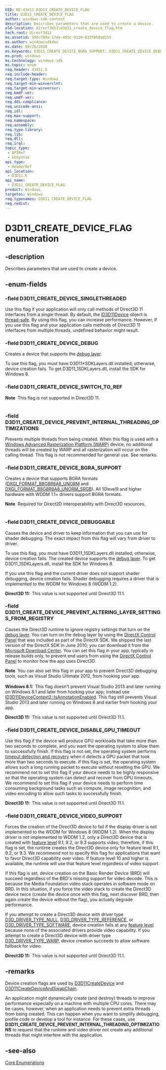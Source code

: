 ```yaml
---
UID: NE:d3d11.D3D11_CREATE_DEVICE_FLAG
title: D3D11_CREATE_DEVICE_FLAG
author: windows-sdk-content
description: Describes parameters that are used to create a device.
old-location: direct3d11\d3d11_create_device_flag.htm
tech.root: direct3d11
ms.assetid: 580c784a-17de-495c-9159-833f858ad155
ms.author: windowssdkdev
ms.date: 09/26/2018
ms.keywords: D3D11_CREATE_DEVICE_BGRA_SUPPORT, D3D11_CREATE_DEVICE_DEBUG, D3D11_CREATE_DEVICE_DEBUGGABLE, D3D11_CREATE_DEVICE_DISABLE_GPU_TIMEOUT, D3D11_CREATE_DEVICE_FLAG, D3D11_CREATE_DEVICE_FLAG enumeration [Direct3D 11], D3D11_CREATE_DEVICE_PREVENT_ALTERING_LAYER_SETTINGS_FROM_REGISTRY, D3D11_CREATE_DEVICE_PREVENT_INTERNAL_THREADING_OPTIMIZATIONS, D3D11_CREATE_DEVICE_SINGLETHREADED, D3D11_CREATE_DEVICE_SWITCH_TO_REF, D3D11_CREATE_DEVICE_VIDEO_SUPPORT, d3d11/D3D11_CREATE_DEVICE_BGRA_SUPPORT, d3d11/D3D11_CREATE_DEVICE_DEBUG, d3d11/D3D11_CREATE_DEVICE_DEBUGGABLE, d3d11/D3D11_CREATE_DEVICE_DISABLE_GPU_TIMEOUT, d3d11/D3D11_CREATE_DEVICE_FLAG, d3d11/D3D11_CREATE_DEVICE_PREVENT_ALTERING_LAYER_SETTINGS_FROM_REGISTRY, d3d11/D3D11_CREATE_DEVICE_PREVENT_INTERNAL_THREADING_OPTIMIZATIONS, d3d11/D3D11_CREATE_DEVICE_SINGLETHREADED, d3d11/D3D11_CREATE_DEVICE_SWITCH_TO_REF, d3d11/D3D11_CREATE_DEVICE_VIDEO_SUPPORT, d68526ea-ccc4-6cc8-c252-eefe99541f51, direct3d11.d3d11_create_device_flag
ms.prod: windows
ms.technology: windows-sdk
ms.topic: enum
req.header: d3d11.h
req.include-header: 
req.target-type: Windows
req.target-min-winverclnt: 
req.target-min-winversvr: 
req.kmdf-ver: 
req.umdf-ver: 
req.ddi-compliance: 
req.unicode-ansi: 
req.idl: 
req.max-support: 
req.namespace: 
req.assembly: 
req.type-library: 
req.lib: 
req.dll: 
req.irql: 
topic_type:
 - APIRef
 - kbSyntax
api_type:
 - HeaderDef
api_location:
 - D3D11.h
api_name:
 - D3D11_CREATE_DEVICE_FLAG
product: Windows
targetos: Windows
req.typenames: D3D11_CREATE_DEVICE_FLAG
req.redist: 
---
```


# D3D11_CREATE_DEVICE_FLAG enumeration


## -description


Describes parameters that are used to create a device.


## -enum-fields




### -field D3D11_CREATE_DEVICE_SINGLETHREADED

Use this flag if your application will only call methods of Direct3D 11 interfaces from a single thread. By default, the <a href="https://msdn.microsoft.com/2f2559d9-1cd6-44f6-90e2-ee0f86e39f78">ID3D11Device</a> object is  <a href="https://msdn.microsoft.com/0c4f984e-4dd0-4714-b911-592ca86d5dc0">thread-safe</a>. 
        By using this flag, you can increase performance. However, if you use this flag and your application calls methods of Direct3D 11 interfaces from multiple threads, undefined behavior might result.


### -field D3D11_CREATE_DEVICE_DEBUG

Creates a device that supports the <a href="https://msdn.microsoft.com/en-us/library/Ff476881(v=VS.85).aspx">debug layer</a>. 

To use this flag, you must have D3D11*SDKLayers.dll installed; otherwise, device creation fails. To get D3D11_1SDKLayers.dll, install the SDK for Windows 8.


### -field D3D11_CREATE_DEVICE_SWITCH_TO_REF

<div class="alert"><b>Note</b>  This flag is not supported in Direct3D 11.</div>
<div> </div>

### -field D3D11_CREATE_DEVICE_PREVENT_INTERNAL_THREADING_OPTIMIZATIONS

Prevents multiple threads from being created. When this flag is used with a <a href="https://msdn.microsoft.com/C40A96EB-64AA-46EB-85A9-7C996ABC8BFE">Windows Advanced Rasterization Platform (WARP)</a> device, no additional threads will be created by WARP 
        and all rasterization will occur on the calling thread. This flag is not recommended for general use. See remarks.


### -field D3D11_CREATE_DEVICE_BGRA_SUPPORT

Creates a device that supports BGRA formats (<a href="https://msdn.microsoft.com/en-us/library/Bb173059(v=VS.85).aspx">DXGI_FORMAT_B8G8R8A8_UNORM</a> and <a href="https://msdn.microsoft.com/en-us/library/Bb173059(v=VS.85).aspx">DXGI_FORMAT_B8G8R8A8_UNORM_SRGB</a>). All 10level9 and higher hardware with WDDM 1.1+ drivers support BGRA formats. 

<div class="alert"><b>Note</b>  Required for Direct2D interoperability with Direct3D resources.</div>
<div> </div>

### -field D3D11_CREATE_DEVICE_DEBUGGABLE

Causes the device and driver to keep information that you can use for shader debugging.  The exact impact from this flag will vary from driver to driver.  

To use this flag, you must have D3D11_1SDKLayers.dll installed; otherwise, device creation fails. The created device supports the <a href="https://msdn.microsoft.com/en-us/library/Ff476881(v=VS.85).aspx">debug layer</a>. To get D3D11_1SDKLayers.dll, install the SDK for Windows 8.

If you use this flag and the current driver does not support shader debugging, device creation fails. Shader debugging requires a driver that is implemented to the WDDM for Windows 8 (WDDM 1.2).

<b>Direct3D 11:  </b>This value is not supported until Direct3D 11.1.


### -field D3D11_CREATE_DEVICE_PREVENT_ALTERING_LAYER_SETTINGS_FROM_REGISTRY

Causes the Direct3D runtime to ignore registry settings that turn on the <a href="https://msdn.microsoft.com/en-us/library/Ff476881(v=VS.85).aspx">debug layer</a>. You can turn on the debug layer by using the <a href="http://msdn.microsoft.com/en-us/library/bb219725(VS.85).aspx">DirectX Control Panel</a> that was included as part of the DirectX SDK. We shipped the last version of the DirectX SDK in June 2010; you can download it from the <a href="http://go.microsoft.com/fwlink/p/?linkid=226640">Microsoft Download Center</a>. You can set this flag in your app, typically in release builds only, to prevent end users from using the <a href="http://msdn.microsoft.com/en-us/library/bb219725(VS.85).aspx">DirectX Control Panel</a> to monitor how the app uses Direct3D.

<div class="alert"><b>Note</b>  You can also set this flag in your app to prevent Direct3D debugging tools, such as Visual Studio Ultimate 2012, from hooking your app.</div>
<div> </div>
<b>Windows 8.1:  </b>This flag doesn't prevent Visual Studio 2013 and later running on Windows 8.1 and later from hooking your app; instead use <a href="https://msdn.microsoft.com/76096836-ab68-468e-a54a-a93ecb0bdb88">ID3D11DeviceContext2::IsAnnotationEnabled</a>. This flag still prevents Visual Studio 2013 and later running on Windows 8 and earlier from hooking your app. 

<b>Direct3D 11:  </b>This value is not supported until Direct3D 11.1.


### -field D3D11_CREATE_DEVICE_DISABLE_GPU_TIMEOUT

Use this flag if the device will produce GPU workloads that take more than two seconds to complete, and you want the operating system to allow them to successfully finish. If this flag is not set, the operating system performs <a href="https://msdn.microsoft.com/f410eec7-026f-41e0-8c60-72f651659ead">timeout detection and recovery</a> when it detects a GPU packet that took more than two seconds to execute. If this flag is set, the operating system allows such a long running packet to execute without resetting the GPU. We recommend not to set this flag if your device needs to be highly responsive so that the operating system can detect and recover from GPU timeouts. We recommend to set this flag if your device needs to perform time consuming background tasks such as compute, image recognition, and video encoding to allow such tasks to successfully finish.

<b>Direct3D 11:  </b>This value is not supported until Direct3D 11.1.


### -field D3D11_CREATE_DEVICE_VIDEO_SUPPORT

Forces the creation of the Direct3D device to fail if the display driver is not implemented to the WDDM for Windows 8 (WDDM 1.2). When the display driver is not implemented to WDDM 1.2, only a Direct3D device that is created with <a href="https://msdn.microsoft.com/en-us/library/Ff476876(v=VS.85).aspx">feature level</a> 9.1, 9.2, or 9.3 supports video; therefore, if this flag is set, the runtime creates the Direct3D device only for feature level 9.1, 9.2, or 9.3. We recommend not to specify this flag for applications that want to favor Direct3D capability over video. If feature level 10 and higher is available, the runtime will use that feature level regardless of video support.

If this flag is set, device creation on the Basic Render Device (BRD) will succeed regardless of the BRD's missing support for video decode. This is because the Media Foundation video stack operates in software mode on BRD. In this situation, if you force the video stack to create the Direct3D device twice (create the device once with this flag, next discover BRD, then again create the device without the flag), you actually degrade performance.

If you attempt to create a Direct3D device with driver type <a href="https://msdn.microsoft.com/en-us/library/Ff476328(v=VS.85).aspx">D3D_DRIVER_TYPE_NULL</a>, <a href="https://msdn.microsoft.com/en-us/library/Ff476328(v=VS.85).aspx">D3D_DRIVER_TYPE_REFERENCE</a>, or <a href="https://msdn.microsoft.com/en-us/library/Ff476328(v=VS.85).aspx">D3D_DRIVER_TYPE_SOFTWARE</a>, device creation fails at any <a href="https://msdn.microsoft.com/en-us/library/Ff476876(v=VS.85).aspx">feature level</a> because none of the associated drivers provide video capability. If you attempt to create a Direct3D device with driver type <a href="https://msdn.microsoft.com/en-us/library/Ff476328(v=VS.85).aspx">D3D_DRIVER_TYPE_WARP</a>, device creation succeeds to allow software fallback for video.

<b>Direct3D 11:  </b>This value is not supported until Direct3D 11.1.


## -remarks



Device creation flags are used by <a href="https://msdn.microsoft.com/en-us/library/Ff476082(v=VS.85).aspx">D3D11CreateDevice</a> and <a href="https://msdn.microsoft.com/en-us/library/Ff476083(v=VS.85).aspx">D3D11CreateDeviceAndSwapChain</a>.

An application might dynamically create (and destroy) threads to improve performance especially on a machine with multiple CPU cores. There may be cases, however, when an application needs to prevent extra threads from being created. This can happen when you want to simplify debugging, profile code or develop a tool for instance. For these cases, use <b>D3D11_CREATE_DEVICE_PREVENT_INTERNAL_THREADING_OPTIMIZATIONS</b> to request that the runtime and video driver not create any additional threads that might interfere with the application.




## -see-also




<a href="https://msdn.microsoft.com/en-us/library/Ff476152(v=VS.85).aspx">Core Enumerations</a>
 

 

